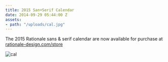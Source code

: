 ```yaml
---
title: 2015 San+Serif Calendar
date: 2014-09-29 05:44:00 Z
assets:
- path: "/uploads/cal.jpg"
---
```


The 2015 Rationale sans & serif calendar are now available for purchase at [rationale-design.com/store](http://rationale-design.com/store)

![cal](/uploads/cal.jpg)
